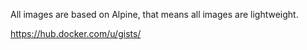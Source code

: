 All images are based on Alpine, that means all images are lightweight.

<https://hub.docker.com/u/gists/>
